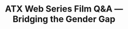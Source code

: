 ---
layout: episode
title: ATX Web Series Film Q&amp;A — Bridging the Gender Gap
meta: A special Non Breaking Space episode! Live Q&amp;A session from the first ever ATX Web Film Series presentation. ATX Web Film Series aims to provide thought—and discussion-provoking films about the web, design, and technology.
episode: 102
minutes: 42
source: http://goodstuff.fm/nbsp/97
audio: http://podcasts-1.feedpress.co/10609/nbsp-97.mp3
guests:
    starring: 
    - Sam Kapila
    - Matt Griffin
---